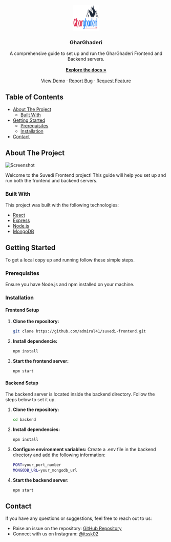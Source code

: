 <br/>
<div align="center">
  <a href="https://github.com/admiral41/suvedi-frontend">
    <img src="src/assets/logo/gharghaderi.png" alt="Logo" width="80" height="80">
  </a>
  <h3 align="center">GharGhaderi</h3>
  <p align="center">
    A comprehensive guide to set up and run the GharGhaderi Frontend and Backend servers.
    <br/>
    <br/>
    <a href="https://github.com/admiral41/ST6012CEM_Gharghaderi/wiki"><strong>Explore the docs »</strong></a>
    <br/>
    <br/>
    <a href="https://github.com/admiral41/ST6012CEM_Gharghaderi">View Demo</a>
    ·
    <a href="https://github.com/admiral41/ST6012CEM_Gharghaderi/issues/new?labels=bug&template=bug_report.md">Report Bug</a>
    ·
    <a href="https://github.com/admiral41/ST6012CEM_Gharghaderi/issues/new?labels=enhancement&template=feature_request.md">Request Feature</a>
  </p>
</div>


## Table of Contents

- [About The Project](#about-the-project)
  - [Built With](#built-with)
- [Getting Started](#getting-started)
  - [Prerequisites](#prerequisites)
  - [Installation](#installation)
- [Contact](#contact)

## About The Project

![Screenshot](images/demo.gif)

Welcome to the Suvedi Frontend project! This guide will help you set up and run both the frontend and backend servers.

### Built With

This project was built with the following technologies:

- [React](https://reactjs.org/)
- [Express](https://expressjs.com/)
- [Node.js](https://nodejs.org/)
- [MongoDB](https://www.mongodb.com/)

## Getting Started

To get a local copy up and running follow these simple steps.

### Prerequisites

Ensure you have Node.js and npm installed on your machine.

### Installation

#### Frontend Setup

1. **Clone the repository:**

   ```bash
   git clone https://github.com/admiral41/suvedi-frontend.git
   
2. **Install dependencie:**

   ```bash
   npm install
   
3. **Start the frontend server:**

   ```bash
   npm start

#### Backend Setup
The backend server is located inside the backend directory. Follow the steps below to set it up.

1. **Clone the repository:**
   
   ```bash
   cd backend

2. **Install dependencies:**
   
   ```bash
   npm install

3. **Configure environment variables:**
   Create a .env file in the backend directory and add the following information:
   
   ```bash
   PORT=your_port_number
   MONGODB_URL=your_mongodb_url

4. **Start the backend server:**
   
    ```bash
    npm start

## Contact

If you have any questions or suggestions, feel free to reach out to us:

- Raise an issue on the repository: [GitHub Repository](https://github.com/admiral41)
- Connect with us on Instagram: [@itssk02](https://www.instagram.com/itssk02/)
